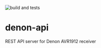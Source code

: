 ![build and tests](https://github.com/seanrees/denon-api/actions/workflows/build.yml/badge.svg)

# denon-api
REST API server for Denon AVR1912 receiver
